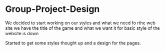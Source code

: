 # Group-Project-Design

We decided to start working on our styles and what we need fo rthe web site
we have the title of the game and what we want it for
basic style of the website is down


Started to get some styles thought up and a design for the pages.